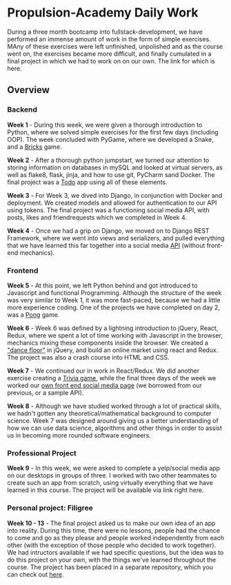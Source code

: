 # Propulsion-Academy Daily Work

During a three month bootcamp into fullstack-development, we have performed an immense amount of work in the form of simple exercises. MAny of these exercises were left unfinished, unpolished and as the course went on, the exercises became more difficult, and finally cumulated in a final project in which we had to work on on our own. The link for which is here.

## Overview

### Backend

**Week 1** - During this week, we were given a thorough introduction to Python, where we solved simple exercises for the first few days (including OOP). The week concluded with PyGame, where we developed a Snake, and a [Bricks](https://github.com/GreenTeaMagician/Propulsion-Academy/tree/master/Week1/Day5/Bricks/final) game.

**Week 2** - After a thorough python jumpstart, we turned our attention to storing information on databases in mySQL and looked at virtual servers, as well as flake8, flask, jinja, and how to use git, PyCharm sand Docker. The final project was a [Todo](https://github.com/GreenTeaMagician/Propulsion-Academy/tree/master/Week2/Day5/rest-flask-api-master) app using all of these elements.

**Week 3** - For Week 3, we dived into Django, in conjunction with Docker and deployment. We created models and allowed for authentication to our API using tokens. The final project was a functioning social media API, with posts, likes and friendrequests which we completed in Week 4.

**Week 4** - Once we had a grip on Django, we moved on to Django REST Framework, where we went into views and serializers, and pulled everything that we have learned this far together into a social media [API](https://github.com/GreenTeaMagician/Propulsion-Academy/tree/master/Week4/Django_Restframework) (without front-end mechanics).

### Frontend

**Week 5** - At this point, we left Python behind and got introduced to Javascript and functional Programming. Although the structure of the week was very similar to Week 1, it was more fast-paced, because we had a little more experience coding. One of the projects we have completed on day 2, was a [Pong](https://github.com/GreenTeaMagician/Propulsion-Academy/tree/master/Week5/Day2/Pong) game.

**Week 6** - Week 6 was defined by a lightning introduction to jQuery, React, Redux, where we spent a lot of time working with Javascript in the browser, mechanics mixing these components inside the browser. We created a ["dance floor"](https://github.com/GreenTeaMagician/Propulsion-Academy/tree/master/Week6/Day1) in jQuery, and build an online market using react and Redux. The project was also a crash course into HTML and CSS.

**Week 7** - We continued our in work in React/Redux. We did another exercise creating a [Trivia game](https://github.com/GreenTeaMagician/Propulsion-Academy/Week7/Trivia), while the final three days of the week we worked our [own front end social media page](https://github.com/GreenTeaMagician/Propulsion-Academy/Week7/Blitz) (we borrowed from our previous, or a sample API).

**Week 8** - Although we have studied worked through a lot of practical skills, we hadn't gotten any theoretical/mathematical background to computer science. Week 7 was designed around giving us a better understanding of how we can use data science, algorithms and other things in order to assist us in becoming more rounded software engineers.

### Professional Project

**Week 9** - In this week, we were asked to complete a yelp/social media app on our desktops in groups of three. I worked with two other teammates to create such an app from scratch, using virtually everything that we have learned in this course. The project will be available via link right here.

### Personal project: Filigree

**Week 10 - 13** - The final project asked us to make our own idea of an app into reality. During this time, there were no lessons, people had the chance to come and go as they please and people worked independently from each other (with the exception of those people who decided to work together). We had intructors available if we had specific questions, but the idea was to do this project on your own, with the things we've learned throughout the course. The project has been placed in a separate repository, which you can check out [here](https://github.com/MichalBurgunder/Filigree).
